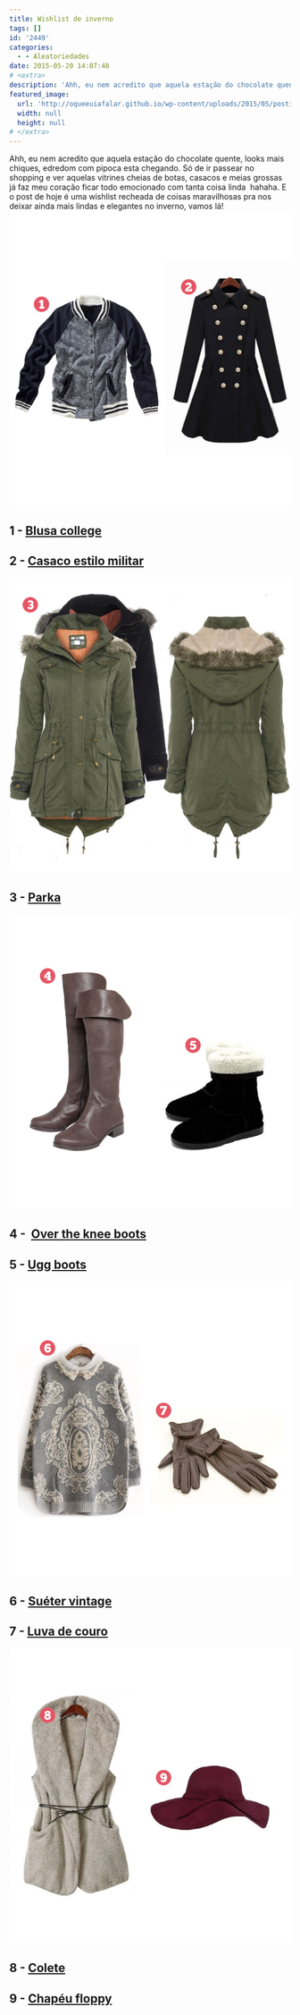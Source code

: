 ```yaml
---
title: Wishlist de inverno
tags: []
id: '2449'
categories:
  - - Aleatoriedades
date: 2015-05-20 14:07:48
# <extra>
description: 'Ahh, eu nem acredito que aquela estação do chocolate quente, looks mais chiques, edredom com pipoca esta chegando. Só de ir passear no shopping e ver aquelas vitrines cheias de botas, casacos e meias grossas já faz meu coração ficar todo emocionado com tanta coisa linda  hahaha. E o post de hoje é uma wishlist recheada de coisas maravilhosas pra nos deixar ainda mais lindas e elegantes no inverno, vamos lá! 1 &#8211; Blusa college 2 &#8211; Casaco estilo militar  3 &#8211; Parka 4 &#8211;  Over the knee boots 5 &#8211; Ugg boots 6 &#8211; Suéter vintage 7 &#8211; Luva de couro 8 &#8211; Colete 9 &#8211; Chapéu floppy '
featured_image: 
  url: 'http://oqueeuiafalar.github.io/wp-content/uploads/2015/05/postinverno-1.png'
  width: null
  height: null
# </extra>
---
```


Ahh, eu nem acredito que aquela estação do chocolate quente, looks mais chiques, edredom com pipoca esta chegando. Só de ir passear no shopping e ver aquelas vitrines cheias de botas, casacos e meias grossas já faz meu coração ficar todo emocionado com tanta coisa linda  hahaha. E o post de hoje é uma wishlist recheada de coisas maravilhosas pra nos deixar ainda mais lindas e elegantes no inverno, vamos lá! [![blusa college e  casaco estilo militar ](/wp-content/uploads/2015/05/postinverno-1.png)](/wp-content/uploads/2015/05/postinverno-1.png)

## 1 - **[Blusa college](http://www.bonprix.com.br/produto/jaqueta-college-azulcreme-mesclado-1917418/?&utm_medium=cpc&anbieter=PLA_MSc&utm_source=google&utm_campaign=WOM&version=WOM_jac&utm_content=sghO5g8z3_dcpcrid64748117898pkwpmt&aktion=WOM&typ=SEM)**

## 2 - **[Casaco estilo militar](http://vanessalojavirtual.loja2.com.br/1113252-Casaco-Vestido-Inverno)** 

[![parka verde](/wp-content/uploads/2015/05/postinverno-2.png)](/wp-content/uploads/2015/05/postinverno-2.png)

## 3 - **[Parka](http://www.ebay.co.uk/itm/NEW-LADIES-HOODED-PARKA-FLEECE-TOP-SIZE-S-XL-WINTER-WARM-WOMENS-LONG-JACKET-COAT-/301589825402)**

[![bota over the knee e bota ugg](/wp-content/uploads/2015/05/postinverno-3.png)](/wp-content/uploads/2015/05/postinverno-3.png)

## 4 -  **[Over the knee boots](http://www.dafiti.com.br/Bota-FiveBlu-Marrom-1679360.html)**

## 5 - **[Ugg boots](http://www.dafiti.com.br/Bota-Kipling-Pelo-Solado-Crepe-Caramelo-1481808.html)**

[![suéter vintage e luva de couro](/wp-content/uploads/2015/05/postinverno-4.png)](/wp-content/uploads/2015/05/postinverno-4.png)

## 6 - **[Suéter vintage](http://www.sheinside.com/Grey-Long-Sleeve-Lapel-Vintage-Pattern-Sweater-p-157580-cat-1734.html)**

## 7 - **[Luva de couro](http://www.corupelle.com.br/luva-de-couro-pelica-feminina-5860253/p/58.602.53/)**

[![chapéu floppy e colete elegante](/wp-content/uploads/2015/05/postinverno-5.png)](/wp-content/uploads/2015/05/postinverno-5.png)

## 8 - **[Colete](http://www.nardile.com/colete-feminino-elegante-inverno.html)**

## 9 - **[Chapéu floppy](https://www.mandoras.com.br/chapeu-floppy-7-cores)**
